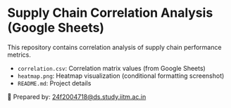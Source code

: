 # Supply Chain Correlation Analysis (Google Sheets)

This repository contains correlation analysis of supply chain performance metrics.

- `correlation.csv`: Correlation matrix values (from Google Sheets)
- `heatmap.png`: Heatmap visualization (conditional formatting screenshot)
- `README.md`: Project details

📧 Prepared by: 24f2004718@ds.study.iitm.ac.in
